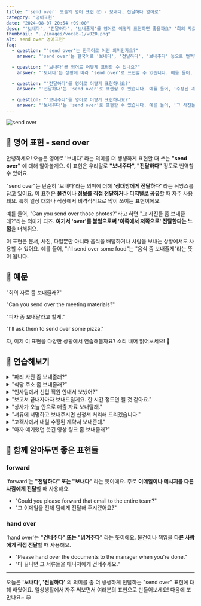 ```yaml
---
title: "'send over' 오늘의 영어 표현 📦 - 보내다, 전달하다 영어로"
category: "영어표현"
date: "2024-08-07 20:54 +09:00"
desc: "'보내다', '전달하다', '보내줄게'를 영어로 어떻게 표현하면 좋을까요? '회의 자료 좀 보내줄래?', '피자 좀 보내달라고 할게' 등을 영어로 표현하는 법을 배워봅시다. 다양한 예문을 통해서 연습하고 본인의 표현으로 만들어 보세요."
thumbnail: "../images/vocab-1/v020.png"
alt: send over 영어표현"
faq:
  - question: "'send over'는 한국어로 어떤 의미인가요?"
    answer: "'send over'는 한국어로 '보내다', '전달하다', '보내주다' 등으로 번역될 수 있습니다. 단순히 '보내다'보다 더 직접적으로 상대방에게 전달한다는 뉘앙스를 담고 있습니다."

  - question: "'보내다'를 영어로 어떻게 표현할 수 있나요?"
    answer: "'보내다'는 상황에 따라 'send over'로 표현할 수 있습니다. 예를 들어, '회의 자료 좀 보내줄래?'는 'Can you send over the meeting materials?'로 말할 수 있습니다."

  - question: "'전달하다'를 영어로 어떻게 표현하나요?"
    answer: "'전달하다'는 'send over'로 표현할 수 있습니다. 예를 들어, '수정된 계약서를 전달해 주세요'는 'Please send over the revised contract'로 말할 수 있습니다."

  - question: "'보내주다'를 영어로 어떻게 표현하나요?"
    answer: "'보내주다'는 'send over'로 표현할 수 있습니다. 예를 들어, '그 사진들 좀 보내줄래?'는 'Could you send over those photos?'로 말할 수 있습니다."
---
```


<img src="../images/vocab-1/v020-1.avif" alt="send over"/>

## 🌟 영어 표현 - send over

안녕하세요! 오늘은 영어로 '보내다' 라는 의미를 더 생생하게 표현할 때 쓰는 **"send over"** 에 대해 알아볼게요. 이 표현은 우리말로 **"보내주다", "전달하다"** 정도로 번역할 수 있어요.

"send over"는 단순히 '보내다'라는 의미에 더해 **'상대방에게 전달하다'** 라는 뉘앙스를 담고 있어요. 이 표현은 **물건이나 정보를 직접 전달하거나 디지털로 공유**할 때 자주 사용돼요. 특히 일상 대화나 직장에서 비격식적으로 많이 쓰이는 표현이에요.

예를 들어, "Can you send over those photos?"라고 하면 "그 사진들 좀 보내줄래?"라는 의미가 되죠. **여기서 'over'를 붙임으로써 '이쪽에서 저쪽으로' 전달한다는 느낌**을 더해줘요.

이 표현은 문서, 사진, 파일뿐만 아니라 음식을 배달하거나 사람을 보내는 상황에서도 사용할 수 있어요. 예를 들어, "I'll send over some food"는 "음식 좀 보내줄게"라는 뜻이 됩니다.

<script async src="https://pagead2.googlesyndication.com/pagead/js/adsbygoogle.js?client=ca-pub-1465612013356152"
     crossorigin="anonymous"></script>
<!-- engple-horizontal-ad -->

<ins class="adsbygoogle"
     style="display:block"
     data-ad-client="ca-pub-1465612013356152"
     data-ad-slot="2106896038"
     data-ad-format="auto"
     data-full-width-responsive="true"></ins>

<script>
     (adsbygoogle = window.adsbygoogle || []).push({});
</script>

## 📖 예문

"회의 자료 좀 보내줄래?"

"Can you send over the meeting materials?"

"피자 좀 보내달라고 할게."

"I'll ask them to send over some pizza."

자, 이제 이 표현을 다양한 상황에서 연습해볼까요? 소리 내어 읽어보세요! 🚀

## 💬 연습해보기

<details>
<summary>"파티 사진 좀 보내줄래?"</summary>
<span>"Can you send over those photos from the party?"</span>
</details>

<details>
<summary>"식당 주소 좀 보내줄래?"</summary>
<span>"Hey, could you send over the address for the restaurant?"</span>
</details>

<details>
<summary>"인사팀에서 신입 직원 안내서 보냈어?"</summary>
<span>"Did HR send over the new employee handbook yet?"</span>
</details>

<details>
<summary>"보고서 끝내자마자 보내드릴게요. 한 시간 정도면 될 것 같아요."</summary>
<span>"I'll send over the report as soon as I <a href="/blog/in-english/295.finish/">finish</a> it. Shouldn't take more than an hour."</span>
</details>

<details>
<summary>"상사가 오늘 안으로 매출 자료 보내달래."</summary>
<span>"My boss asked me to send over the sales figures by end of day."</span>
</details>

<details>
<summary>"서류에 서명하고 보내주시면 신청서 처리해 드리겠습니다."</summary>
<span>"Once you've signed the forms, just send them over and we'll process your application."</span>
</details>

<details>
<summary>"고객사에서 내일 수정된 계약서 보내준대."</summary>
<span>"The client said they'd send over the revised contract tomorrow."</span>
</details>

<details>
<summary>"아까 얘기했던 웃긴 영상 링크 좀 보내줄래?"</summary>
<span>"Can you send over the link to that funny video you were talking about?"</span>
</details>

## 🤝 함께 알아두면 좋은 표현들

### forward

'forward'는 **"전달하다" 또는 "보내다"** 라는 뜻이에요. 주로 **이메일이나 메시지를 다른 사람에게 전달**할 때 사용해요.

- "Could you please forward that email to the entire team?"
- "그 이메일을 전체 팀에게 전달해 주시겠어요?"

### hand over

'hand over'는 **"건네주다" 또는 "넘겨주다"** 라는 뜻이에요. 물건이나 책임을 **다른 사람에게 직접 전달**할 때 사용해요.

- "Please hand over the documents to the manager when you're done."
- "다 끝나면 그 서류들을 매니저에게 건네주세요."

---

오늘은 **'보내다', '전달하다'** 의 의미를 좀 더 생생하게 전달하는 "send over" 표현에 대해 배웠어요. 일상생활에서 자주 써보면서 여러분의 표현으로 만들어보세요! 다음에 또 만나요~ 😃
